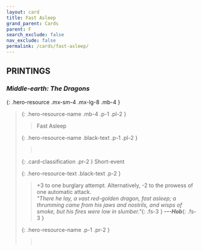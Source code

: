 ```yaml
---
layout: card
title: Fast Asleep
grand_parent: Cards
parent: F
search_exclude: false
nav_exclude: false
permalink: /cards/fast-asleep/
---
```


## PRINTINGS


### _Middle-earth: The Dragons_

{: .hero-resource .mx-sm-4 .mx-lg-8 .mb-4 }
> {: .hero-resource-name .mb-4 .p-1 .pl-2 }
> > <div class="card-mp"></div>
> > <div class="card-name">Fast Asleep</div>
>
> {: .hero-resource-name .black-text .p-1 .pl-2 }
> > &nbsp;
>
> {: .card-classification .pr-2 }
> Short-event
>
> {: .hero-resource-text .black-text .p-2 }
> > +3 to one burglary attempt. Alternatively, -2 to the prowess of one automatic attack.   <br>_"There he lay, a vast red-golden dragon, fast asleep; a thrumming came from his jaws and nostrils, and wisps of smoke, but his fires were low in slumber."_{: .fs-3 }  ***---&#65279;Hob***{: .fs-3 }
> 
> {: .hero-resource-name .p-1 .pr-2 }
> > <div class="card-shield"></div>
> > <div class="card-corruption">&nbsp;</div>

